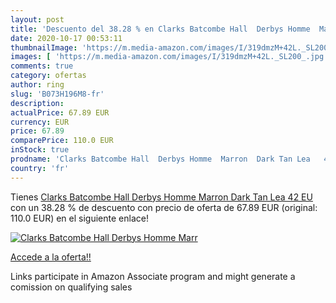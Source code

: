 ```yaml
---
layout: post
title: 'Descuento del 38.28 % en Clarks Batcombe Hall  Derbys Homme  Marr'
date: 2020-10-17 00:53:11
thumbnailImage: 'https://m.media-amazon.com/images/I/319dmzM+42L._SL200_.jpg'
images: [ 'https://m.media-amazon.com/images/I/319dmzM+42L._SL200_.jpg' ]
comments: true
category: ofertas
author: ring
slug: 'B073H196M8-fr'
description:
actualPrice: 67.89 EUR
currency: EUR
price: 67.89
comparePrice: 110.0 EUR
inStock: true
prodname: 'Clarks Batcombe Hall  Derbys Homme  Marron  Dark Tan Lea   42 EU'
country: 'fr'
---
```


Tienes [Clarks Batcombe Hall  Derbys Homme  Marron  Dark Tan Lea   42 EU](https://www.amazon.fr/dp/B073H196M8/?tag=tolees0d-21) con un 38.28 % de descuento con precio de oferta de 67.89 EUR (original: 110.0 EUR) en el siguiente enlace!

[![Clarks Batcombe Hall  Derbys Homme  Marr](https://m.media-amazon.com/images/I/319dmzM+42L._SL200_.jpg)](https://www.amazon.fr/dp/B073H196M8/?tag=tolees0d-21)

[Accede a la oferta!!](https://www.amazon.fr/dp/B073H196M8/?tag=tolees0d-21)

Links participate in Amazon Associate program and might generate a comission on qualifying sales


